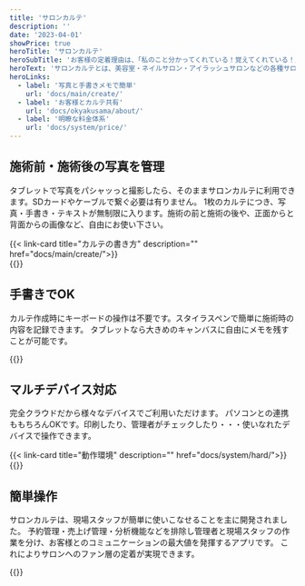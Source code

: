 ```yaml
---
title: 'サロンカルテ'
description: ''
date: '2023-04-01'
showPrice: true
heroTitle: 'サロンカルテ'
heroSubTitle: 'お客様の定着理由は、「私のこと分かってくれている！覚えてくれている！」'
heroText: 'サロンカルテとは、美容室・ネイルサロン・アイラッシュサロンなどの各種サロン向けに開発された、お客様の施術履歴を管理するためのカルテシステムです。<br>クラウドとスマホ・タブレットを主に開発したことにより、より安価により簡単に顧客管理が可能です。<br>顧客満足度の向上を図り、大切なお客様を定着利用していただく観点にフォーカスしたシステムです。'
heroLinks:
  - label: '写真と手書きメモで簡単'
    url: 'docs/main/create/'
  - label: 'お客様とカルテ共有'
    url: 'docs/okyakusama/about/'
  - label: '明瞭な料金体系'
    url: 'docs/system/price/'
---
```


<!-- ▼自作できる -->
<div class="container my-5" id="nocode-custom-daily-report">
<div class="row align-items-center rounded-3 border shadow-lg">
<div class="col-lg-7">
<h2 class="display-4 fw-bold text-body-emphasis lh-1">施術前・施術後の写真を管理</h2>
<p class="lead">

タブレットで写真をパシャッっと撮影したら、そのままサロンカルテに利用できます。SDカードやケーブルで繋ぐ必要は有りません。
1枚のカルテにつき、写真・手書き・テキストが無制限に入ります。施術の前と施術の後や、正面からと背面からの画像など、自由にお使い下さい。

</p>
{{< link-card title="カルテの書き方" description="" href="docs/main/create/">}}
</div>
<div class="col-lg-9">
{{<iTablet filename="photos" msg="カルテ作成画面" alice="ok">}}

</div>
</div>
</div>

<!-- ▼案件・タスク -->
<div class="container my-5" id="nocode-custom-daily-report">
<div class="row align-items-center rounded-3 border shadow-lg">
<div class="col-lg-7">
<h2 class="display-4 fw-bold text-body-emphasis lh-1">手書きでOK</h2>
<p class="lead">

カルテ作成時にキーボードの操作は不要です。スタイラスペンで簡単に施術時の内容を記録できます。
タブレットなら大きめのキャンバスに自由にメモを残すことが可能です。

</p>
</div>
<div class="col-lg-9">
{{<iTablet filename="freehand" msg="スタイラスペンで簡単にメモを残せる" alice="ok">}}

</div>
</div>
</div>

<!-- ▼カレンダー -->
<div class="container my-5" id="nocode-custom-daily-report">
<div class="row align-items-center rounded-3 border shadow-lg">
<div class="col-lg-7">
<h2 class="display-4 fw-bold text-body-emphasis lh-1">マルチデバイス対応</h2>
<p class="lead">

完全クラウドだから様々なデバイスでご利用いただけます。
パソコンとの連携ももちろんOKです。印刷したり、管理者がチェックしたり・・・使いなれたデバイスで操作できます。

</p>
{{< link-card title="動作環境" description="" href="docs/system/hard/">}}
</div>
<div class="col-lg-9">
{{<icatch filename="multi" msg="スマホ・タブレットに対応" alice="ok">}}

</div>
</div>
</div>

<!-- ▼簡単操作 -->
<div class="container my-5" id="nocode-custom-daily-report">
<div class="row align-items-center rounded-3 border shadow-lg">
<div class="col-lg-7">
<h2 class="display-4 fw-bold text-body-emphasis lh-1">簡単操作</h2>
<p class="lead">

サロンカルテは、現場スタッフが簡単に使いこなせることを主に開発されました。
予約管理・売上げ管理・分析機能などを排除し管理者と現場スタッフの作業を分け、お客様とのコミュニケーションの最大値を発揮するアプリです。
これによりサロンへのファン層の定着が実現できます。

</p>
</div>
<div class="col-lg-9">

{{<iTablet filename="simple" msg="シンプル操作" alice="ok">}}

</div>
</div>
</div>
